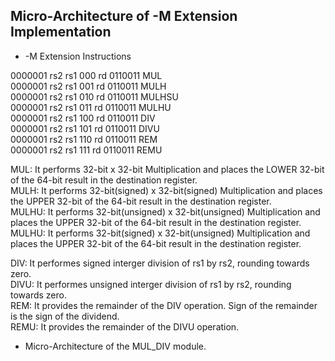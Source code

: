 ## Micro-Architecture of -M Extension Implementation    

-   -M Extension Instructions   
    
0000001 rs2 rs1 000 rd 0110011 MUL     
0000001 rs2 rs1 001 rd 0110011 MULH     
0000001 rs2 rs1 010 rd 0110011 MULHSU     
0000001 rs2 rs1 011 rd 0110011 MULHU     
0000001 rs2 rs1 100 rd 0110011 DIV     
0000001 rs2 rs1 101 rd 0110011 DIVU     
0000001 rs2 rs1 110 rd 0110011 REM     
0000001 rs2 rs1 111 rd 0110011 REMU     

MUL: It performs 32-bit x 32-bit Multiplication and places the LOWER 32-bit of the 64-bit result in the destination register.        
MULH: It performs 32-bit(signed) x 32-bit(signed) Multiplication and places the UPPER 32-bit of the 64-bit result in the destination register.      
MULHU: It performs 32-bit(unsigned) x 32-bit(unsigned) Multiplication and places the UPPER 32-bit of the 64-bit result in the destination register.     
MULHU: It performs 32-bit(signed) x 32-bit(unsigned) Multiplication and places the UPPER 32-bit of the 64-bit result in the destination register.     

DIV:  It performes signed interger division of rs1 by rs2, rounding towards zero.     
DIVU: It performes unsigned interger division of rs1 by rs2, rounding towards zero.    
REM:  It provides the remainder of the DIV operation. Sign of the remainder is the sign of the dividend.       
REMU: It provides the remainder of the DIVU operation. 

-   Micro-Architecture of the MUL_DIV module.



